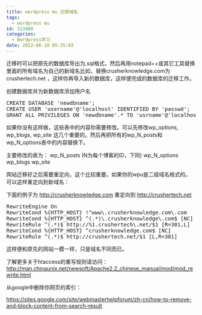 ```yaml
---
title: wordpress mu 迁移域名
tags:
  - wordpress mu
id: 313408
categories:
  - Wordpress学习
date: 2012-06-10 05:35:03
---
```


迁移时可以把原先的数据库导出为.sql格式，然后再用notepad++或其它工具替换里面的所有域名为自己的新域名比如，替换crusherknowledge.com为crushertech.net ，这样你再导入新的数据库，这样便完成的数据库的迁移工作。

创建数据库并为新数据库添加用户名

<pre class="lang:pgsql decode:true " >
CREATE DATABASE 'newdbname';
CREATE USER 'username'@'localhost' IDENTIFIED BY 'passwd';
GRANT ALL PRIVILEGES ON 'newdbname'.* TO 'usrname'@'localhost' IDENTIFIED BY 'passwd';</pre> 

如果你没有这样做，这些表中的内容你需要修改。可以先修改wp_options, wp_blogs, wp_site 这几个重要的。然后再把所有的wp_N_posts和wp_N_options表中的内容替换下。

主要修改的表为：
wp_N_posts (N为每个博客的ID，下同)
wp_N_options
wp_blogs
wp_site

网站迁移好之后需要重定向，这个比较重要。如果你的wpu是二级域名格式的。可以这样重定向到新域名：

下面的例子为 http://crusherknowledge.com 重定向到 http://crushertech.net 

<pre class="lang:apache decode:true " >
RewriteEngine On
RewriteCond %{HTTP_HOST} !^www\.crusherknowledge.com\.com
RewriteCond %{HTTP_HOST} ^(.*)\.crusherknowledge\.com$ [NC]
RewriteRule ^(.*)$ http://%1.crushertech\.net/$1 [R=301,L]
RewriteCond %{HTTP_HOST} ^crusherknowledge.com$ [NC]
RewriteRule ^(.*)$ http://crushertech.net/$1 [L,R=301]</pre> 

这样便和原先的网站一模一样，只是域名不同而已。

了解更多关于htaccess的重写规则请访问：
http://man.chinaunix.net/newsoft/Apache2.2_chinese_manual/mod/mod_rewrite.html

从google中删除你网页的索引：

https://sites.google.com/site/webmasterhelpforum/zh-cn/how-to-remove-and-block-content-from-search-result
